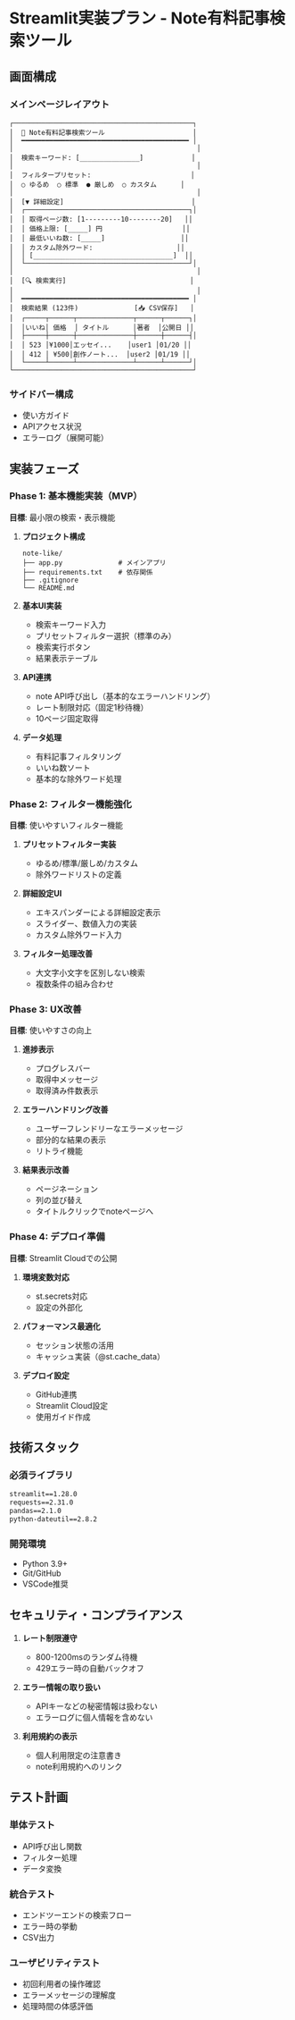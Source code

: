 # Streamlit実装プラン - Note有料記事検索ツール

## 画面構成

### メインページレイアウト
```
┌─────────────────────────────────────────────┐
│  📰 Note有料記事検索ツール                      │
│  ━━━━━━━━━━━━━━━━━━━━━━━━━━━━━━━━━━━━━━━━━━ │
│                                              │
│  検索キーワード: [_______________]            │
│                                              │
│  フィルタープリセット:                         │
│  ○ ゆるめ  ○ 標準  ● 厳しめ  ○ カスタム      │
│                                              │
│  [▼ 詳細設定]                                │
│  ┌─────────────────────────────────────────┐│
│  │ 取得ページ数: [1---------10--------20]   ││
│  │ 価格上限: [_____] 円                    ││
│  │ 最低いいね数: [_____]                   ││
│  │ カスタム除外ワード:                     ││
│  │ [___________________________________]  ││
│  └─────────────────────────────────────────┘│
│                                              │
│  [🔍 検索実行]                               │
│                                              │
│  ━━━━━━━━━━━━━━━━━━━━━━━━━━━━━━━━━━━━━━━━━━ │
│  検索結果 (123件)              [📥 CSV保存]   │
│  ┌─────┬──────┬──────────────┬──────┬──────┐│
│  │いいね│ 価格  │ タイトル      │著者  │公開日 ││
│  ├─────┼──────┼──────────────┼──────┼──────┤│
│  │ 523 │¥1000│エッセイ...    │user1 │01/20 ││
│  │ 412 │ ¥500│創作ノート...  │user2 │01/19 ││
│  └─────┴──────┴──────────────┴──────┴──────┘│
└─────────────────────────────────────────────┘
```

### サイドバー構成
- 使い方ガイド
- APIアクセス状況
- エラーログ（展開可能）

## 実装フェーズ

### Phase 1: 基本機能実装（MVP）
**目標**: 最小限の検索・表示機能

1. **プロジェクト構成**
   ```
   note-like/
   ├── app.py              # メインアプリ
   ├── requirements.txt    # 依存関係
   ├── .gitignore
   └── README.md
   ```

2. **基本UI実装**
   - 検索キーワード入力
   - プリセットフィルター選択（標準のみ）
   - 検索実行ボタン
   - 結果表示テーブル

3. **API連携**
   - note API呼び出し（基本的なエラーハンドリング）
   - レート制限対応（固定1秒待機）
   - 10ページ固定取得

4. **データ処理**
   - 有料記事フィルタリング
   - いいね数ソート
   - 基本的な除外ワード処理

### Phase 2: フィルター機能強化
**目標**: 使いやすいフィルター機能

1. **プリセットフィルター実装**
   - ゆるめ/標準/厳しめ/カスタム
   - 除外ワードリストの定義

2. **詳細設定UI**
   - エキスパンダーによる詳細設定表示
   - スライダー、数値入力の実装
   - カスタム除外ワード入力

3. **フィルター処理改善**
   - 大文字小文字を区別しない検索
   - 複数条件の組み合わせ

### Phase 3: UX改善
**目標**: 使いやすさの向上

1. **進捗表示**
   - プログレスバー
   - 取得中メッセージ
   - 取得済み件数表示

2. **エラーハンドリング改善**
   - ユーザーフレンドリーなエラーメッセージ
   - 部分的な結果の表示
   - リトライ機能

3. **結果表示改善**
   - ページネーション
   - 列の並び替え
   - タイトルクリックでnoteページへ

### Phase 4: デプロイ準備
**目標**: Streamlit Cloudでの公開

1. **環境変数対応**
   - st.secrets対応
   - 設定の外部化

2. **パフォーマンス最適化**
   - セッション状態の活用
   - キャッシュ実装（@st.cache_data）

3. **デプロイ設定**
   - GitHub連携
   - Streamlit Cloud設定
   - 使用ガイド作成

## 技術スタック

### 必須ライブラリ
```txt
streamlit==1.28.0
requests==2.31.0
pandas==2.1.0
python-dateutil==2.8.2
```

### 開発環境
- Python 3.9+
- Git/GitHub
- VSCode推奨

## セキュリティ・コンプライアンス

1. **レート制限遵守**
   - 800-1200msのランダム待機
   - 429エラー時の自動バックオフ

2. **エラー情報の取り扱い**
   - APIキーなどの秘密情報は扱わない
   - エラーログに個人情報を含めない

3. **利用規約の表示**
   - 個人利用限定の注意書き
   - note利用規約へのリンク

## テスト計画

### 単体テスト
- API呼び出し関数
- フィルター処理
- データ変換

### 統合テスト  
- エンドツーエンドの検索フロー
- エラー時の挙動
- CSV出力

### ユーザビリティテスト
- 初回利用者の操作確認
- エラーメッセージの理解度
- 処理時間の体感評価